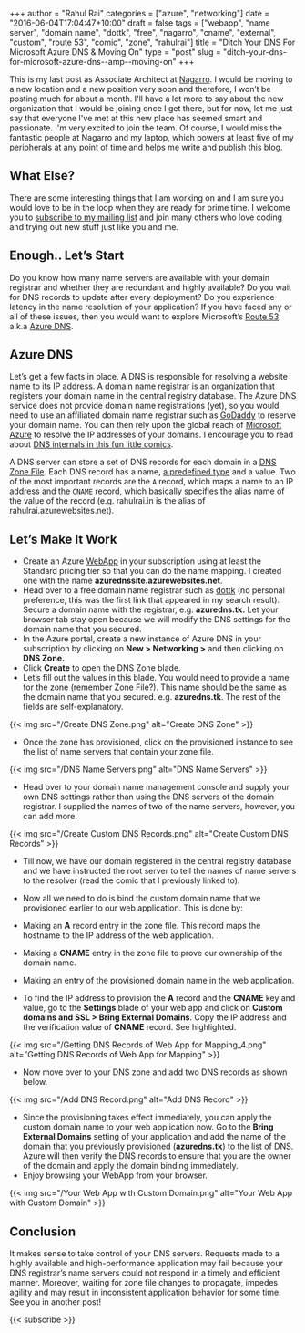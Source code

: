 +++
author = "Rahul Rai"
categories = ["azure", "networking"]
date = "2016-06-04T17:04:47+10:00"
draft = false
tags = ["webapp", "name server", "domain name", "dottk", "free", "nagarro", "cname", "external", "custom", "route 53", "comic", "zone", "rahulrai"]
title = "Ditch Your DNS For Microsoft Azure DNS & Moving On"
type = "post"
slug = "ditch-your-dns-for-microsoft-azure-dns--amp--moving-on"
+++

This is my last post as Associate Architect at [Nagarro](http://www.nagarro.com/us/en). I would be moving to a new location and a new position very soon and therefore, I won’t be posting much for about a month. I'll have a lot more to say about the new organization that I would be joining once I get there, but for now, let me just say that everyone I've met at this new place has seemed smart and passionate. I'm very excited to join the team. Of course, I would miss the fantastic people at Nagarro and my laptop, which powers at least five of my peripherals at any point of time and helps me write and publish this blog.

## What Else?

There are some interesting things that I am working on and I am sure you would love to be in the loop when they are ready for prime time. I welcome you to [subscribe to my mailing list](#subscribe) and join many others who love coding and trying out new stuff just like you and me.

## Enough.. Let’s Start

Do you know how many name servers are available with your domain registrar and whether they are redundant and highly available? Do you wait for DNS records to update after every deployment? Do you experience latency in the name resolution of your application? If you have faced any or all of these issues, then you would want to explore Microsoft’s [Route 53](https://aws.amazon.com/route53/) a.k.a [Azure DNS](https://azure.microsoft.com/en-in/services/dns/).

## Azure DNS

Let’s get a few facts in place. A DNS is responsible for resolving a website name to its IP address. A domain name registrar is an organization that registers your domain name in the central registry database. The Azure DNS service does not provide domain name registrations (yet), so you would need to use an affiliated domain name registrar such as [GoDaddy](https://www.godaddy.com/) to reserve your domain name. You can then rely upon the global reach of [Microsoft Azure](https://azure.microsoft.com/) to resolve the IP addresses of your domains. I encourage you to read about [DNS internals in this fun little comics](https://howdns.works/).

A DNS server can store a set of DNS records for each domain in a [DNS Zone File](https://en.wikipedia.org/wiki/Zone_file). Each DNS record has a name, [a predefined type](https://en.wikipedia.org/wiki/List_of_DNS_record_types) and a value. Two of the most important records are the `A` record, which maps a name to an IP address and the `CNAME` record, which basically specifies the alias name of the value of the record (e.g. rahulrai.in is the alias of rahulrai.azurewebsites.net).

## Let’s Make It Work

*   Create an Azure [WebApp](http://azure.microsoft.com/en-us/services/app-service/web/) in your subscription using at least the Standard pricing tier so that you can do the name mapping. I created one with the name **azurednssite.azurewebsites.net**.
*   Head over to a free domain name registrar such as [dottk](http://www.dot.tk/en/index.html) (no personal preference, this was the first link that appeared in my search result). Secure a domain name with the registrar, e.g. **azuredns.tk.** Let your browser tab stay open because we will modify the DNS settings for the domain name that you secured.
*   In the Azure portal, create a new instance of Azure DNS in your subscription by clicking on **New > Networking >** and then clicking on **DNS Zone.**
*   Click **Create** to open the DNS Zone blade.
*   Let’s fill out the values in this blade. You would need to provide a name for the zone (remember Zone File?). This name should be the same as the domain name that you secured. e.g. **azuredns.tk**. The rest of the fields are self-explanatory.

{{< img src="/Create DNS Zone.png" alt="Create DNS Zone" >}}

*   Once the zone has provisioned, click on the provisioned instance to see the list of name servers that contain your zone file.

{{< img src="/DNS Name Servers.png" alt="DNS Name Servers" >}}

*   Head over to your domain name management console and supply your own DNS settings rather than using the DNS servers of the domain registrar. I supplied the names of two of the name servers, however, you can add more.

{{< img src="/Create Custom DNS Records.png" alt="Create Custom DNS Records" >}}

*   Till now, we have our domain registered in the central registry database and we have instructed the root server to tell the names of name servers to the resolver (read the comic that I previously linked to).
*   Now all we need to do is bind the custom domain name that we provisioned earlier to our web application. This is done by:

*   Making an **A** record entry in the zone file. This record maps the hostname to the IP address of the web application.
*   Making a **CNAME** entry in the zone file to prove our ownership of the domain name.
*   Making an entry of the provisioned domain name in the web application.

*   To find the IP address to provision the **A** record and the **CNAME** key and value, go to the **Settings** blade of your web app and click on **Custom domains and SSL > Bring External Domains**. Copy the IP address and the verification value of **CNAME** record. See highlighted.

{{< img src="/Getting DNS Records of Web App for Mapping_4.png" alt="Getting DNS Records of Web App for Mapping" >}}

*   Now move over to your DNS zone and add two DNS records as shown below.

{{< img src="/Add DNS Record.png" alt="Add DNS Record" >}}

*   Since the provisioning takes effect immediately, you can apply the custom domain name to your web application now. Go to the **Bring External Domains** setting of your application and add the name of the domain that you previously provisioned (**azuredns.tk**) to the list of DNS. Azure will then verify the DNS records to ensure that you are the owner of the domain and apply the domain binding immediately.
*   Enjoy browsing your WebApp from your browser.

{{< img src="/Your Web App with Custom Domain.png" alt="Your Web App with Custom Domain" >}}

## Conclusion

It makes sense to take control of your DNS servers. Requests made to a highly available and high-performance application may fail because your DNS registrar’s name servers could not respond in a timely and efficient manner. Moreover, waiting for zone file changes to propagate, impedes agility and may result in inconsistent application behavior for some time. See you in another post!

{{< subscribe >}}